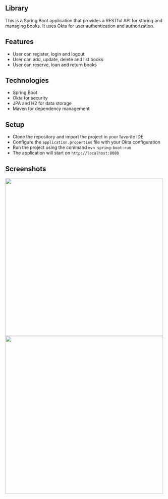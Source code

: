 ## Library

This is a Spring Boot application that provides a RESTful API for storing and managing books. It uses Okta for user authentication and authorization.

## Features

- User can register, login and logout
- User can add, update, delete and list books
- User can reserve, loan and return books

## Technologies
- Spring Boot
- Okta for security
- JPA and H2 for data storage
- Maven for dependency management

## Setup

- Clone the repository and import the project in your favorite IDE
- Configure the `application.properties` file with your Okta configuration
- Run the project using the command `mvn spring-boot:run`
- The application will start on `http://localhost:8080`

## Screenshots

<img src="screenshots/login.png" width="500">
<img src="screenshots/books-list.png" width="500">





